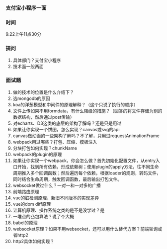 ### 支付宝小程序一面

### 时间
9.22上午11点30分

### 提问
1. 具体部门？支付宝小程序
2. 技术面一般两面

### 面试题
1. 做的技术的位置是什么介绍下？
2. 选mongodb的原因
3. koa的洋葱模型和中间件的原理解释？（这个只说了执行的顺序）
4. 文件上传如果不用formdata，有什么降级的措施？（回答的将文件存储为别的数据结构，然后通过post传输）
5. 对echarts、D3这类的底层的架构了解吗？还是只是用过
6. 如果让你实现一个饼图，怎么实现？canvas或svg的api
7. canvas做动画的一些架构了解吗？不了解，只用过requestAnimationFrame
8. webpack用过哪些？打包、压缩、模板注入
9. 分块打包如何实现？chunkName
10. webpack的plugin的原理
11. 如果让你实现一个webpack，你会怎么做？首先初始化配置文件，从entry入口开始，找到所有依赖，形成依赖树；使用plugin的apply方法，往不同生命周期推入多个回调函数；然后遍历每个依赖，根据loader的规则，转码文件，同时结合生命周期，触发回调函数，最后输出打包文件。
12. websocket做过什么？一对一和一对多的广播
13. 前端路由原理
14. vue的脏检测原理，新旧不同版本的实现差异
15. vue的dom diff原理
16. 计算机原理、操作系统之类的是不是没学过？是
17. 一堆点的凸包算法？说了个大概
18. babel的原理
19. websocket原理？如果不用websocket，还可以用什么替代方案？前端轮询或者http2
20. http2具体如何实现？